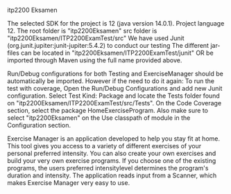 itp2200 Eksamen

The selected SDK for the project is 12 (java version 14.0.1).
Project language 12.
The root folder is "itp2200Eksamen"
src folder is "itp2200Eksamen/ITP2200ExamTest/src"
We have used Junit (org.junit.jupiter:junit-jupiter:5.4.2) to conduct our testing
The different jar-files can be located in "itp2200Eksamen/ITP2200ExamTest/junit" OR be imported through Maven using the
full name provided above.

Run/Debug configurations for both Testing and ExerciseManager should be automatically be imported.
However if the need to do it again:
To run the test with coverage, Open the Run/Debug Configurations and add new Junit configuration. 
Select Test Kind: Package and locate the Tests folder found on "itp2200Eksamen/ITP2200ExamTest/src/Tests".
On the Code Coverage section, select the package HomeExerciseProgram.
Also make sure to select "itp2200Eksamen" on the Use classpath of module in the Configuration section.

Exercise Manager is an application developed to help you stay fit at home. This tool gives you access to a variety of
different exercises of your personal preferred intensity. You can also create your own exercises and build your very own
exercise programs. If you choose one of the existing programs, the users preferred intensitylevel determines the
program's duration and intensity.
The application reads input from a Scanner, which makes Exercise Manager very easy to use.